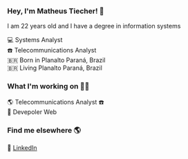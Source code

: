 ### Hey, I'm Matheus Tiecher! 👋

I am 22 years old and I have a degree in information systems

💻 Systems Analyst <br>
:phone: Telecommunications Analyst <br>
🇧🇷 Born in Planalto Paraná, Brazil <br>
🇧🇷 Living Planalto Paraná, Brazil

### What I'm working on 👨‍💻

🌎 Telecommunications Analyst :phone: <br>
🚀 Devepoler Web

### Find me elsewhere 🌎

💼 [LinkedIn](https://www.linkedin.com/in/matheustiecher/) <br>
